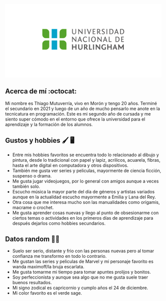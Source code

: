 ![Logo UNAHUR](./assets/UNAHUR.png)

## Acerca de mí :octocat:
Mi nombre es Thiago Mutuverría, vivo en Morón y tengo 20 años.
Terminé el secundario en 2021 y luego de un año de mucho pensarlo me anote en la tecnicatura en programación.
Este es mi segundo año de cursada y me siento super cómodo en el entorno que ofrece la universidad para el aprendizaje y la formación de los alumnos.


## Gustos y hobbies :paintbrush: :desktop_computer:
* Entre mis hobbies favoritos se encuentra todo lo relacionado al dibujo y pintura, desde lo tradicional con papel y lapiz, acrilicos, acuarela, fibras, hasta el arte digital en computadora y otros dispositivos.
* También me gusta ver series y peliculas, mayormente de ciencia ficción, suspenso o drama.
* Me gusta jugar videojuegos, por lo general con amigos aunque a veces también solo.
* Escucho música la mayor parte del día de géneros y artistas variados aunque en la actualidad escucho mayormente a Emilia y Lana del Rey.
* Otra cosa que me interesa mucho son las manualidades como origamis, macrame o crochet.
* Me gusta aprender cosas nuevas y llego al punto de obsesionarme con ciertos temas o actividades en los primeros días de aprendizaje para después dejarlos como hobbies secundarios.

## Datos random :man_shrugging:
* Suelo ser serio, distante y frio con las personas nuevas pero al tomar confianza me transformo en todo lo contrario.
* Me gustan las series y peliculas de Marvel y mi personaje favorito es wanda maximoff/la bruja escarlata.
* Me gusta tomarme mi tiempo para tomar apuntes prolijos y bonitos.
* Soy perfeccionista y aunque sea algo que no me gusta suele traer buenos resultados.
* Mi signo zodical es capricornio y cumplo años el 24 de diciembre.
* Mi color favorito es el verde sage.
